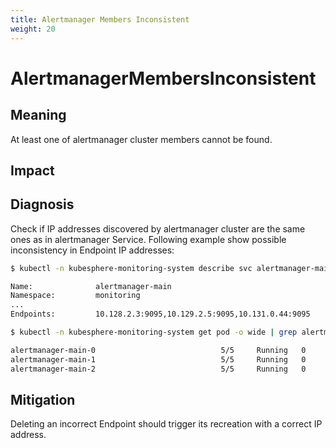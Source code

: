 ```yaml
---
title: Alertmanager Members Inconsistent
weight: 20
---
```


# AlertmanagerMembersInconsistent

## Meaning

At least one of alertmanager cluster members cannot be found.

## Impact

## Diagnosis

Check if IP addresses discovered by alertmanager cluster are the same ones as in alertmanager Service. Following example show possible inconsistency in Endpoint IP addresses:

```bash
$ kubectl -n kubesphere-monitoring-system describe svc alertmanager-main

Name:              alertmanager-main
Namespace:         monitoring
...
Endpoints:         10.128.2.3:9095,10.129.2.5:9095,10.131.0.44:9095

$ kubectl -n kubesphere-monitoring-system get pod -o wide | grep alertmanager-main

alertmanager-main-0                            5/5     Running   0          11d     10.129.2.6
alertmanager-main-1                            5/5     Running   0          2d16h   10.131.0.44     
alertmanager-main-2                            5/5     Running   0          6d      10.128.2.3  
```

## Mitigation

Deleting an incorrect Endpoint should trigger its recreation with a correct IP address.
